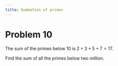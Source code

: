 ```yaml
---
title: Summation of primes
---
```

# Problem 10

The sum of the primes below 10 is $2 + 3 + 5 + 7 = 17$.

Find the sum of all the primes below two million.

